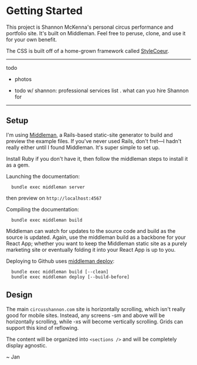 

# Getting Started 

This project is Shannon McKenna's personal circus performance and portfolio site. It's built on Middleman. Feel free to peruse, clone, and use it for your own benefit.

The CSS is built off of a home-grown framework called [StyleCoeur](github.com/janzheng/stylecoeur).


----

todo
- photos

- todo w/ shannon: professional services list . what can yuo hire Shannon for
----


## Setup

I'm using [Middleman](https://middlemanapp.com), a Rails-based static-site generator to build and preview the example files. If you've never used Rails, don't fret—I hadn't really either until I found Middleman. It's super simple to set up.

Install Ruby if you don't have it, then follow the middleman steps to install it as a gem.

Launching the documentation:

~~~
  bundle exec middleman server
~~~

then preview on `http://localhost:4567`


Compiling the documentation:

~~~
  bundle exec middleman build
~~~

Middleman can watch for updates to the source code and build as the source is updated. Again, use the middleman build as a backbone for your React App; whether you want to keep the Middleman static site as a purely marketing site or eventually folding it into your React App is up to you.


Deploying to Github uses [middleman deploy](https://github.com/middleman-contrib/middleman-deploy):

~~~
  bundle exec middleman build [--clean]
  bundle exec middleman deploy [--build-before]
~~~
## Design

The main `circusshannon.com` site is horizontally scrolling, which isn't really good for mobile sites. Instead, any screens -sm and above will be horizontally scrolling, while -xs will become vertically scrolling. Grids can support this kind of reflowing.

The content will be organized into `<sections />` and will be completely display agnostic.


~ Jan


